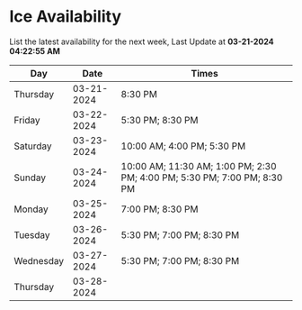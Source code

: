 # Ice Availability

List the latest availability for the next week, Last Update at **03-21-2024 04:22:55 AM**

| Day         | Date        | Times       |
| ----------- | ----------- | ----------- |
|Thursday|03-21-2024|8:30 PM|
|Friday|03-22-2024|5:30 PM; 8:30 PM|
|Saturday|03-23-2024|10:00 AM; 4:00 PM; 5:30 PM|
|Sunday|03-24-2024|10:00 AM; 11:30 AM; 1:00 PM; 2:30 PM; 4:00 PM; 5:30 PM; 7:00 PM; 8:30 PM|
|Monday|03-25-2024|7:00 PM; 8:30 PM|
|Tuesday|03-26-2024|5:30 PM; 7:00 PM; 8:30 PM|
|Wednesday|03-27-2024|5:30 PM; 7:00 PM; 8:30 PM|
|Thursday|03-28-2024||
